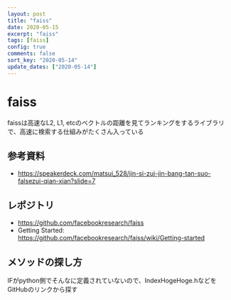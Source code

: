 ```yaml
---
layout: post
title: "faiss"
date: 2020-05-15
excerpt: "faiss"
tags: [faiss]
config: true
comments: false
sort_key: "2020-05-14"
update_dates: ["2020-05-14"]
---
```


# faiss
faissは高速なL2, L1, etcのベクトルの距離を見てランキングをするライブラリで、高速に検索する仕組みがたくさん入っている  

## 参考資料
 - https://speakerdeck.com/matsui_528/jin-si-zui-jin-bang-tan-suo-falsezui-qian-xian?slide=7


## レポジトリ
 - https://github.com/facebookresearch/faiss
 - Getting Started: https://github.com/facebookresearch/faiss/wiki/Getting-started

## メソッドの探し方
 IFがpython側でそんなに定義されていないので、IndexHogeHoge.hなどをGitHubのリンクから探す


